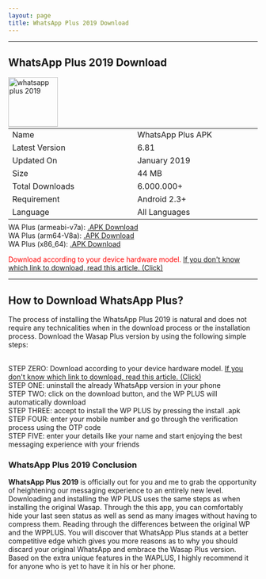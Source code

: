 ```yaml
---
layout: page
title: WhatsApp Plus 2019 Download
---
```


<div id="home"><hr>
<h2>WhatsApp Plus 2019 Download</h2>
<img src="https://wpplus2019.xyz/whatsapp-plus-2019.png" width="100" height="100" alt="whatsapp plus 2019" title="whatsapp plus 2019" /><br />
<table class="width=%100;" style="margin-top: 3px; margin-bottom: 7px;">
<tbody>
<tr>
<td width="308">Name</td>
<td width="308">WhatsApp Plus APK</td>
</tr>
<tr>
<td width="308">Latest Version</td>
<td width="308">6.81</td>
</tr>
<tr>
<td width="308">Updated On</td>
<td width="308">January 2019</td>
</tr>
<tr>
<td width="308">Size</td>
<td width="308">44 MB</td>
</tr>
<tr>
<td width="308">Total Downloads</td>
<td width="308">6.000.000+</td>
</tr>
<tr>
<td width="308">Requirement</td>
<td width="308">Android 2.3+</td>
</tr>
<tr>
<td width="308">Language</td>
<td width="308">All Languages</td>
</tr>
</tbody>
</table>
WA Plus (armeabi-v7a): <a href="https://abo2sadam.net/UP/v6.65/WA-v6.65_armeabi-v7a@Abo2Sadam.apk" target="_blank" rel="nofollow">.APK Download</a><br />
WA Plus (arm64-V8a): <a href="https://abo2sadam.net/UP/v6.65/WA-v6.65_arm64-v8a@Abo2Sadam.apk" target="_blank" rel="nofollow">.APK Download</a><br />
WA Plus (x86_64): <a href="https://abo2sadam.net/UP/v6.65/WA-v6.65_x86_64@Abo2Sadam.apk" target="_blank" rel="nofollow">.APK Download</a><br>
 
<span style="color:red">Download according to your device hardware model. <a href="https://wpplus2019.com/gb-whatsapp-plus-hardware-info/">If you don't know which link to download, read this article. (Click)</a></span>
<hr>
  
<h2>How to Download WhatsApp Plus?</h2>
The process of installing the WhatsApp Plus 2019 is natural and does not require any technicalities when in the download process or the installation process. Download the Wasap Plus version by using the following simple steps:<br><br>

STEP ZERO: Download according to your device hardware model. <a href="https://wpplus2019.xyz/gb-whatsapp-plus-hardware-info/">If you don't know which link to download, read this article. (Click)</a><br>
STEP ONE: uninstall the already WhatsApp version in your phone<br>
STEP TWO: click on the download button, and the WP PLUS will automatically download <br>
STEP THREE: accept to install the WP PLUS by pressing the install .apk <br>
STEP FOUR: enter your mobile number and go through the verification process using the OTP code<br>
STEP FIVE: enter your details like your name and start enjoying the best messaging experience with your friends<br>

<h3>WhatsApp Plus 2019 Conclusion</h3>
<strong>WhatsApp Plus 2019</strong> is officially out for you and me to grab the opportunity of heightening our messaging experience to an entirely new level. Downloading and installing the WP PLUS uses the same steps as when installing the original Wasap. Through the this app, you can comfortably hide your last seen status as well as send as many images without having to compress them. Reading through the differences between the original WP and the WPPLUS. You will discover that WhatsApp Plus stands at a better competitive edge which gives you more reasons as to why you should discard your original WhatsApp and embrace the Wasap Plus version. Based on the extra unique features in the WAPLUS, I highly recommend it for anyone who is yet to have it in his or her phone.
</div>
